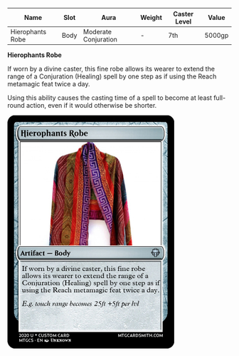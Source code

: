 
| Name             | Slot | Aura                 | Weight | Caster Level | Value  |
| ---------------- | ---- | -------------------- | ------ | ------------ | ------ |
| Hierophants Robe | Body | Moderate Conjuration | -      | 7th          | 5000gp |

**Hierophants Robe**

If worn by a divine caster, this fine robe allows its wearer to extend the range of a Conjuration (Healing) spell by one step as if using the Reach metamagic feat twice a day. 

Using this ability causes the casting time of a spell to become at least full-round action, even if it would otherwise be shorter.

![itemimage]

[itemimage]: /MagicItems/ItemArt/HierophantsRobe.png
